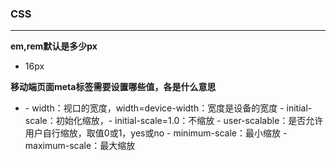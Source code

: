 ### CSS
---
    
       
**em,rem默认是多少px**
- 16px
    
    
**移动端页面meta标签需要设置哪些值，各是什么意思**
- <meta name="viewport" content="width=device-width, initial-scale=1.0, maximum-scale=1.0, user-scalable=no">    
  - width：视口的宽度，width=device-width：宽度是设备的宽度    
  - initial-scale：初始化缩放，- initial-scale=1.0：不缩放       
  - user-scalable：是否允许用户自行缩放，取值0或1，yes或no        
  - minimum-scale：最小缩放      
  - maximum-scale：最大缩放
  
  
    
  
    
        
        
